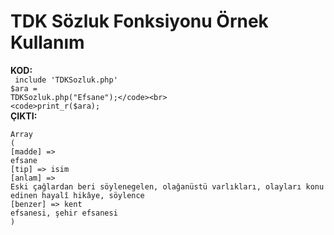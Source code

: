 # TDK Sözluk Fonksiyonu Örnek Kullanım
<b>KOD:</b><br>
<code>
include 'TDKSozluk.php'</code><br>
<code>$ara = TDKSozluk.php("Efsane");</code><br>
<code>print_r($ara);</code><br/>
<b>ÇIKTI:</b><br>
<code>
Array</code><br>
<code>(</code><br>
<code>[madde] => efsane</code><br>
<code>[tip] => isim</code><br>
<code>[anlam] => Eski çağlardan beri söylenegelen, olağanüstü varlıkları, olayları konu edinen hayalî hikâye, söylence</code><br>
<code>[benzer] => kent efsanesi, şehir efsanesi</code><br>
<code>)</code>
    
   
    
    

